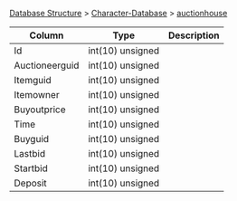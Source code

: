 [Database Structure](Database-Structure) > [Character-Database](Character-Database) > [auctionhouse](auctionhouse)

Column | Type | Description
--- | --- | ---
Id | int(10) unsigned | 
Auctioneerguid | int(10) unsigned | 
Itemguid | int(10) unsigned | 
Itemowner | int(10) unsigned | 
Buyoutprice | int(10) unsigned | 
Time | int(10) unsigned | 
Buyguid | int(10) unsigned | 
Lastbid | int(10) unsigned | 
Startbid | int(10) unsigned | 
Deposit | int(10) unsigned | 
